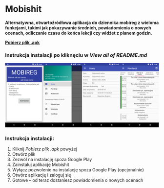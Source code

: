 # Mobishit
**Alternatywna, otwartoźródłowa aplikacja do dziennika mobireg z wieloma funkcjami, takimi jak pokazywanie średnich, powiadomienia o nowych ocenach, odliczanie czasu do końca lekcji czy widżet z planem godzin.**

<a href="https://github.com/JakubekWeg/Mobishit/blob/master/app/release/mobishit.apk?raw=true">
<b>Pobierz plik .apk</b></a>

### Instrukcja instalacji po kliknęciu w <i> View all of README.md</i>


![Zrzuty ekranu](./art.png?raw=true)



### Instrukcja instalacji:
<ol>
<li>Kliknij <i>Pobierz plik .apk</i> powyżej</li>
<li>Otwórz plik</li>
<li>Zezwól na instalację spoza Google Play</li>
<li>Zainstaluj aplikację Mobishit</li>
<li>Wyłącz pozwolenie na instalację spoza Google Play (opcjonalnie)</li>
<li>Otwórz aplikację i zaloguj się</li>
<li>Gotowe – od teraz dostaniesz powiadomienia o nowych ocenach
</ol>

### 
